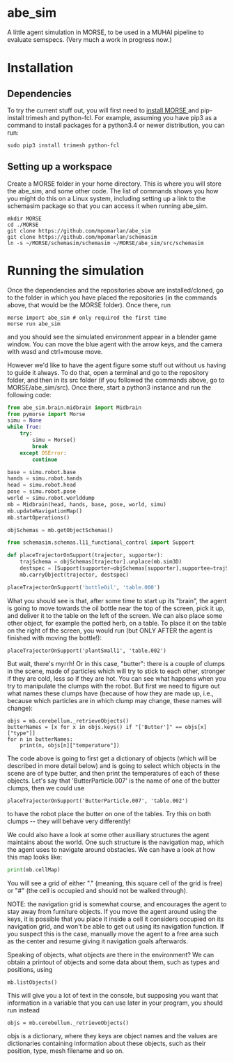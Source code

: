 # abe_sim
A little agent simulation in MORSE, to be used in a MUHAI pipeline to evaluate semspecs. (Very much a work in progress now.)

# Installation

## Dependencies

To try the current stuff out, you will first need to [install MORSE ](https://www.openrobots.org/morse/doc/stable/user/installation.html) and pip-install trimesh and python-fcl. For example, assuming you have pip3 as a command to install packages for a python3.4 or newer distribution, you can run:

```
sudo pip3 install trimesh python-fcl
```

## Setting up a workspace

Create a MORSE folder in your home directory. This is where you will store the abe_sim, and some other code. The list of commands shows you how you might do this on a Linux system, including setting up a link to the schemasim package so that you can access it when running abe_sim.

```
mkdir MORSE
cd ./MORSE
git clone https://github.com/mpomarlan/abe_sim
git clone https://github.com/mpomarlan/schemasim
ln -s ~/MORSE/schemasim/schemasim ~/MORSE/abe_sim/src/schemasim
```
# Running the simulation

Once the dependencies and the repositories above are installed/cloned, go to the folder in which you have placed the repositories (in the commands above, that would be the MORSE folder). Once there, run

```
morse import abe_sim # only required the first time
morse run abe_sim
```

and you should see the simulated environment appear in a blender game window. You can move the blue agent with the arrow keys, and the camera with wasd and ctrl+mouse move.

However we'd like to have the agent figure some stuff out without us having to guide it always. To do that, open a terminal and go to the repository folder, and then in its src folder (if you followed the commands above, go to MORSE/abe_sim/src). Once there, start a python3 instance and run the following code:

```python
from abe_sim.brain.midbrain import Midbrain
from pymorse import Morse
simu = None
while True:
    try:
        simu = Morse()
        break
    except OSError:
        continue

base = simu.robot.base
hands = simu.robot.hands
head = simu.robot.head
pose = simu.robot.pose
world = simu.robot.worlddump
mb = Midbrain(head, hands, base, pose, world, simu)
mb.updateNavigationMap()
mb.startOperations()

objSchemas = mb.getObjectSchemas()

from schemasim.schemas.l11_functional_control import Support

def placeTrajectorOnSupport(trajector, supporter):
    trajSchema = objSchemas[trajector].unplace(mb.sim3D)
    destspec = [Support(supporter=objSchemas[supporter],supportee=trajSchema), trajSchema]
	mb.carryObject(trajector, destspec)

placeTrajectorOnSupport('bottleOil', 'table.000')
```

What you should see is that, after some time to start up its "brain", the agent is going to move towards the oil bottle near the top of the screen, pick it up, and deliver it to the table on the left of the screen. We can also place some other object, for example the potted herb, on a table. To place it on the table on the right of the screen, you would run (but ONLY AFTER the agent is finished with moving the bottle!):

```
placeTrajectorOnSupport('plantSmall1', 'table.002')
```

But wait, there's myrrh! Or in this case, "butter": there is a couple of clumps in the scene, made of particles which will try to stick to each other, stronger if they are cold, less so if they are hot. You can see what happens when you try to manipulate the clumps with the robot. But first we need to figure out what names these clumps have (because of how they are made up, i.e., because which particles are in which clump may change, these names will change):

```
objs = mb.cerebellum._retrieveObjects()
butterNames = [x for x in objs.keys() if "['Butter']" == objs[x]["type"]]
for n in butterNames:
    print(n, objs[n]["temperature"])
```

The code above is going to first get a dictionary of objects (which will be described in more detail below) and is going to select which objects in the scene are of type butter, and then print the temperatures of each of these objects. Let's say that 'ButterParticle.007' is the name of one of the butter clumps, then we could use

```
placeTrajectorOnSupport('ButterParticle.007', 'table.002')
```

to have the robot place the butter on one of the tables. Try this on both clumps -- they will behave very differently!

We could also have a look at some other auxiliary structures the agent maintains about the world. One such structure is the navigation map, which the agent uses to navigate around obstacles. We can have a look at how this map looks like:

```python
print(mb.cellMap)
```

You will see a grid of either "." (meaning, this square cell of the grid is free) or "#" (the cell is occupied and should not be walked through).

NOTE: the navigation grid is somewhat course, and encourages the agent to stay away from furniture objects. If you move the agent around using the keys, it is possible that you place it inside a cell it considers occupied on its navigation grid, and won't be able to get out using its navigation function. If you suspect this is the case, manually move the agent to a free area such as the center and resume giving it navigation goals afterwards.

Speaking of objects, what objects are there in the environment? We can obtain a printout of objects and some data about them, such as types and positions, using

```python
mb.listObjects()
```

This will give you a lot of text in the console, but supposing you want that information in a variable that you can use later in your program, you should run instead

```
objs = mb.cerebellum._retrieveObjects()
```

objs is a dictionary, where they keys are object names and the values are dictionaries containing information about these objects, such as their position, type, mesh filename and so on.
